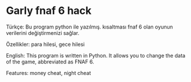 # Garly fnaf 6 hack

Türkçe:
Bu program python ile yazılmış. kısaltması fnaf 6 olan oyunun verilerini değiştirmenizi sağlar.

Özellikler:
para hilesi,
gece hilesi

English:
This program is written in Python. It allows you to change the data of the game, abbreviated as FNAF 6.

Features:
money cheat,
night cheat
